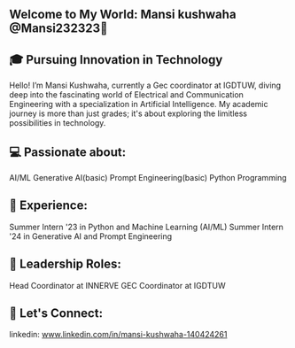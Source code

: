 ## Welcome to My World: Mansi kushwaha @Mansi232323👋

## 🎓 Pursuing Innovation in Technology

Hello! I’m Mansi Kushwaha, currently a Gec coordinator at IGDTUW, diving deep into the fascinating world of Electrical and Communication Engineering with a specialization in Artificial Intelligence. My academic journey is more than just grades; it's about exploring the limitless possibilities in technology.

## 💻 Passionate about:

AI/ML
Generative AI(basic)
Prompt Engineering(basic)
Python Programming

## 🌟 Experience:

Summer Intern '23 in Python and Machine Learning (AI/ML)
Summer Intern '24 in Generative AI and Prompt Engineering

## 🚀 Leadership Roles:

Head Coordinator at INNERVE
GEC Coordinator at IGDTUW

## 🔗 Let's Connect:
linkedin: www.linkedin.com/in/mansi-kushwaha-140424261
<!--

**Mansi232323/Mansi232323** is a ✨ _special_ ✨ repository because its `README.md` (this file) appears on your GitHub profile.

Here are some ideas to get you started:

- 🔭 I’m currently working on ...
- 🌱 I’m currently learning ...
- 👯 I’m looking to collaborate on ...
- 🤔 I’m looking for help with ...
- 💬 Ask me about ...
- 📫 How to reach me: ...
- 😄 Pronouns: ...
- ⚡ Fun fact: ...
-->
